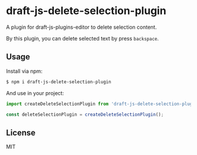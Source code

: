 # draft-js-delete-selection-plugin
A plugin for draft-js-plugins-editor to delete selection content.

By this plugin, you can delete selected text by press `backspace`.

## Usage

Install via npm:

```bash
$ npm i draft-js-delete-selection-plugin
```

And use in your project:

```js
import createDeleteSelectionPlugin from 'draft-js-delete-selection-plugin';

const deleteSelectionPlugin = createDeleteSelectionPlugin();
```

## License
MIT